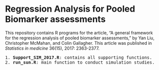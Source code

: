 # Regression Analysis for Pooled Biomarker assessments

This repository contains R programs for the article, “A general framework for the regression analysis of pooled biomarker assessments,” by Yan Liu, Christopher McMahan, and Colin Gallagher. This article was published in *Statistics in medicine* 36(15), 2017: 2363-2377.

<pre>
1. <b>Support_SIM_2017.R</b>: contains all supporting functions.
2. <b>run_sun.R</b>: main function to conduct simulation studies.
<pre>
